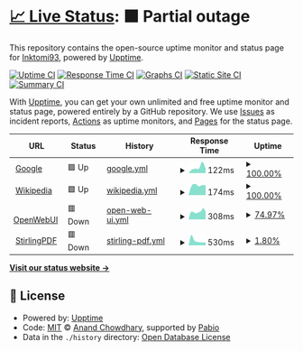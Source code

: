 # [📈 Live Status](https://Inktomi93.github.io/inktomitech_uptime): <!--live status--> **🟧 Partial outage**

This repository contains the open-source uptime monitor and status page for [Inktomi93](https://Inktomi93.github.io/inktomitech_uptime), powered by [Upptime](https://github.com/upptime/upptime).

[![Uptime CI](https://github.com/Inktomi93/inktomitech_uptime/workflows/Uptime%20CI/badge.svg)](https://github.com/Inktomi93/inktomitech_uptime/actions?query=workflow%3A%22Uptime+CI%22)
[![Response Time CI](https://github.com/Inktomi93/inktomitech_uptime/workflows/Response%20Time%20CI/badge.svg)](https://github.com/Inktomi93/inktomitech_uptime/actions?query=workflow%3A%22Response+Time+CI%22)
[![Graphs CI](https://github.com/Inktomi93/inktomitech_uptime/workflows/Graphs%20CI/badge.svg)](https://github.com/Inktomi93/inktomitech_uptime/actions?query=workflow%3A%22Graphs+CI%22)
[![Static Site CI](https://github.com/Inktomi93/inktomitech_uptime/workflows/Static%20Site%20CI/badge.svg)](https://github.com/Inktomi93/inktomitech_uptime/actions?query=workflow%3A%22Static+Site+CI%22)
[![Summary CI](https://github.com/Inktomi93/inktomitech_uptime/workflows/Summary%20CI/badge.svg)](https://github.com/Inktomi93/inktomitech_uptime/actions?query=workflow%3A%22Summary+CI%22)

With [Upptime](https://upptime.js.org), you can get your own unlimited and free uptime monitor and status page, powered entirely by a GitHub repository. We use [Issues](https://github.com/Inktomi93/inktomitech_uptime/issues) as incident reports, [Actions](https://github.com/Inktomi93/inktomitech_uptime/actions) as uptime monitors, and [Pages](https://Inktomi93.github.io/inktomitech_uptime) for the status page.

<!--start: status pages-->
<!-- This summary is generated by Upptime (https://github.com/upptime/upptime) -->
<!-- Do not edit this manually, your changes will be overwritten -->
<!-- prettier-ignore -->
| URL | Status | History | Response Time | Uptime |
| --- | ------ | ------- | ------------- | ------ |
| <img alt="" src="https://icons.duckduckgo.com/ip3/www.google.com.ico" height="13"> [Google](https://www.google.com) | 🟩 Up | [google.yml](https://github.com/Inktomi93/inktomitech_uptime/commits/HEAD/history/google.yml) | <details><summary><img alt="Response time graph" src="./graphs/google/response-time-week.png" height="20"> 122ms</summary><br><a href="https://Inktomi93.github.io/inktomitech_uptime/history/google"><img alt="Response time 122" src="https://img.shields.io/endpoint?url=https%3A%2F%2Fraw.githubusercontent.com%2FInktomi93%2Finktomitech_uptime%2FHEAD%2Fapi%2Fgoogle%2Fresponse-time.json"></a><br><a href="https://Inktomi93.github.io/inktomitech_uptime/history/google"><img alt="24-hour response time 97" src="https://img.shields.io/endpoint?url=https%3A%2F%2Fraw.githubusercontent.com%2FInktomi93%2Finktomitech_uptime%2FHEAD%2Fapi%2Fgoogle%2Fresponse-time-day.json"></a><br><a href="https://Inktomi93.github.io/inktomitech_uptime/history/google"><img alt="7-day response time 122" src="https://img.shields.io/endpoint?url=https%3A%2F%2Fraw.githubusercontent.com%2FInktomi93%2Finktomitech_uptime%2FHEAD%2Fapi%2Fgoogle%2Fresponse-time-week.json"></a><br><a href="https://Inktomi93.github.io/inktomitech_uptime/history/google"><img alt="30-day response time 122" src="https://img.shields.io/endpoint?url=https%3A%2F%2Fraw.githubusercontent.com%2FInktomi93%2Finktomitech_uptime%2FHEAD%2Fapi%2Fgoogle%2Fresponse-time-month.json"></a><br><a href="https://Inktomi93.github.io/inktomitech_uptime/history/google"><img alt="1-year response time 122" src="https://img.shields.io/endpoint?url=https%3A%2F%2Fraw.githubusercontent.com%2FInktomi93%2Finktomitech_uptime%2FHEAD%2Fapi%2Fgoogle%2Fresponse-time-year.json"></a></details> | <details><summary><a href="https://Inktomi93.github.io/inktomitech_uptime/history/google">100.00%</a></summary><a href="https://Inktomi93.github.io/inktomitech_uptime/history/google"><img alt="All-time uptime 100.00%" src="https://img.shields.io/endpoint?url=https%3A%2F%2Fraw.githubusercontent.com%2FInktomi93%2Finktomitech_uptime%2FHEAD%2Fapi%2Fgoogle%2Fuptime.json"></a><br><a href="https://Inktomi93.github.io/inktomitech_uptime/history/google"><img alt="24-hour uptime 100.00%" src="https://img.shields.io/endpoint?url=https%3A%2F%2Fraw.githubusercontent.com%2FInktomi93%2Finktomitech_uptime%2FHEAD%2Fapi%2Fgoogle%2Fuptime-day.json"></a><br><a href="https://Inktomi93.github.io/inktomitech_uptime/history/google"><img alt="7-day uptime 100.00%" src="https://img.shields.io/endpoint?url=https%3A%2F%2Fraw.githubusercontent.com%2FInktomi93%2Finktomitech_uptime%2FHEAD%2Fapi%2Fgoogle%2Fuptime-week.json"></a><br><a href="https://Inktomi93.github.io/inktomitech_uptime/history/google"><img alt="30-day uptime 100.00%" src="https://img.shields.io/endpoint?url=https%3A%2F%2Fraw.githubusercontent.com%2FInktomi93%2Finktomitech_uptime%2FHEAD%2Fapi%2Fgoogle%2Fuptime-month.json"></a><br><a href="https://Inktomi93.github.io/inktomitech_uptime/history/google"><img alt="1-year uptime 100.00%" src="https://img.shields.io/endpoint?url=https%3A%2F%2Fraw.githubusercontent.com%2FInktomi93%2Finktomitech_uptime%2FHEAD%2Fapi%2Fgoogle%2Fuptime-year.json"></a></details>
| <img alt="" src="https://icons.duckduckgo.com/ip3/en.wikipedia.org.ico" height="13"> [Wikipedia](https://en.wikipedia.org) | 🟩 Up | [wikipedia.yml](https://github.com/Inktomi93/inktomitech_uptime/commits/HEAD/history/wikipedia.yml) | <details><summary><img alt="Response time graph" src="./graphs/wikipedia/response-time-week.png" height="20"> 174ms</summary><br><a href="https://Inktomi93.github.io/inktomitech_uptime/history/wikipedia"><img alt="Response time 174" src="https://img.shields.io/endpoint?url=https%3A%2F%2Fraw.githubusercontent.com%2FInktomi93%2Finktomitech_uptime%2FHEAD%2Fapi%2Fwikipedia%2Fresponse-time.json"></a><br><a href="https://Inktomi93.github.io/inktomitech_uptime/history/wikipedia"><img alt="24-hour response time 173" src="https://img.shields.io/endpoint?url=https%3A%2F%2Fraw.githubusercontent.com%2FInktomi93%2Finktomitech_uptime%2FHEAD%2Fapi%2Fwikipedia%2Fresponse-time-day.json"></a><br><a href="https://Inktomi93.github.io/inktomitech_uptime/history/wikipedia"><img alt="7-day response time 174" src="https://img.shields.io/endpoint?url=https%3A%2F%2Fraw.githubusercontent.com%2FInktomi93%2Finktomitech_uptime%2FHEAD%2Fapi%2Fwikipedia%2Fresponse-time-week.json"></a><br><a href="https://Inktomi93.github.io/inktomitech_uptime/history/wikipedia"><img alt="30-day response time 174" src="https://img.shields.io/endpoint?url=https%3A%2F%2Fraw.githubusercontent.com%2FInktomi93%2Finktomitech_uptime%2FHEAD%2Fapi%2Fwikipedia%2Fresponse-time-month.json"></a><br><a href="https://Inktomi93.github.io/inktomitech_uptime/history/wikipedia"><img alt="1-year response time 174" src="https://img.shields.io/endpoint?url=https%3A%2F%2Fraw.githubusercontent.com%2FInktomi93%2Finktomitech_uptime%2FHEAD%2Fapi%2Fwikipedia%2Fresponse-time-year.json"></a></details> | <details><summary><a href="https://Inktomi93.github.io/inktomitech_uptime/history/wikipedia">100.00%</a></summary><a href="https://Inktomi93.github.io/inktomitech_uptime/history/wikipedia"><img alt="All-time uptime 100.00%" src="https://img.shields.io/endpoint?url=https%3A%2F%2Fraw.githubusercontent.com%2FInktomi93%2Finktomitech_uptime%2FHEAD%2Fapi%2Fwikipedia%2Fuptime.json"></a><br><a href="https://Inktomi93.github.io/inktomitech_uptime/history/wikipedia"><img alt="24-hour uptime 100.00%" src="https://img.shields.io/endpoint?url=https%3A%2F%2Fraw.githubusercontent.com%2FInktomi93%2Finktomitech_uptime%2FHEAD%2Fapi%2Fwikipedia%2Fuptime-day.json"></a><br><a href="https://Inktomi93.github.io/inktomitech_uptime/history/wikipedia"><img alt="7-day uptime 100.00%" src="https://img.shields.io/endpoint?url=https%3A%2F%2Fraw.githubusercontent.com%2FInktomi93%2Finktomitech_uptime%2FHEAD%2Fapi%2Fwikipedia%2Fuptime-week.json"></a><br><a href="https://Inktomi93.github.io/inktomitech_uptime/history/wikipedia"><img alt="30-day uptime 100.00%" src="https://img.shields.io/endpoint?url=https%3A%2F%2Fraw.githubusercontent.com%2FInktomi93%2Finktomitech_uptime%2FHEAD%2Fapi%2Fwikipedia%2Fuptime-month.json"></a><br><a href="https://Inktomi93.github.io/inktomitech_uptime/history/wikipedia"><img alt="1-year uptime 100.00%" src="https://img.shields.io/endpoint?url=https%3A%2F%2Fraw.githubusercontent.com%2FInktomi93%2Finktomitech_uptime%2FHEAD%2Fapi%2Fwikipedia%2Fuptime-year.json"></a></details>
| <img alt="" src="https://icons.duckduckgo.com/ip3/openwebui.inktomi.tech.ico" height="13"> [OpenWebUI](https://openwebui.inktomi.tech) | 🟥 Down | [open-web-ui.yml](https://github.com/Inktomi93/inktomitech_uptime/commits/HEAD/history/open-web-ui.yml) | <details><summary><img alt="Response time graph" src="./graphs/open-web-ui/response-time-week.png" height="20"> 308ms</summary><br><a href="https://Inktomi93.github.io/inktomitech_uptime/history/open-web-ui"><img alt="Response time 308" src="https://img.shields.io/endpoint?url=https%3A%2F%2Fraw.githubusercontent.com%2FInktomi93%2Finktomitech_uptime%2FHEAD%2Fapi%2Fopen-web-ui%2Fresponse-time.json"></a><br><a href="https://Inktomi93.github.io/inktomitech_uptime/history/open-web-ui"><img alt="24-hour response time 308" src="https://img.shields.io/endpoint?url=https%3A%2F%2Fraw.githubusercontent.com%2FInktomi93%2Finktomitech_uptime%2FHEAD%2Fapi%2Fopen-web-ui%2Fresponse-time-day.json"></a><br><a href="https://Inktomi93.github.io/inktomitech_uptime/history/open-web-ui"><img alt="7-day response time 308" src="https://img.shields.io/endpoint?url=https%3A%2F%2Fraw.githubusercontent.com%2FInktomi93%2Finktomitech_uptime%2FHEAD%2Fapi%2Fopen-web-ui%2Fresponse-time-week.json"></a><br><a href="https://Inktomi93.github.io/inktomitech_uptime/history/open-web-ui"><img alt="30-day response time 308" src="https://img.shields.io/endpoint?url=https%3A%2F%2Fraw.githubusercontent.com%2FInktomi93%2Finktomitech_uptime%2FHEAD%2Fapi%2Fopen-web-ui%2Fresponse-time-month.json"></a><br><a href="https://Inktomi93.github.io/inktomitech_uptime/history/open-web-ui"><img alt="1-year response time 308" src="https://img.shields.io/endpoint?url=https%3A%2F%2Fraw.githubusercontent.com%2FInktomi93%2Finktomitech_uptime%2FHEAD%2Fapi%2Fopen-web-ui%2Fresponse-time-year.json"></a></details> | <details><summary><a href="https://Inktomi93.github.io/inktomitech_uptime/history/open-web-ui">74.97%</a></summary><a href="https://Inktomi93.github.io/inktomitech_uptime/history/open-web-ui"><img alt="All-time uptime 74.97%" src="https://img.shields.io/endpoint?url=https%3A%2F%2Fraw.githubusercontent.com%2FInktomi93%2Finktomitech_uptime%2FHEAD%2Fapi%2Fopen-web-ui%2Fuptime.json"></a><br><a href="https://Inktomi93.github.io/inktomitech_uptime/history/open-web-ui"><img alt="24-hour uptime 88.05%" src="https://img.shields.io/endpoint?url=https%3A%2F%2Fraw.githubusercontent.com%2FInktomi93%2Finktomitech_uptime%2FHEAD%2Fapi%2Fopen-web-ui%2Fuptime-day.json"></a><br><a href="https://Inktomi93.github.io/inktomitech_uptime/history/open-web-ui"><img alt="7-day uptime 74.97%" src="https://img.shields.io/endpoint?url=https%3A%2F%2Fraw.githubusercontent.com%2FInktomi93%2Finktomitech_uptime%2FHEAD%2Fapi%2Fopen-web-ui%2Fuptime-week.json"></a><br><a href="https://Inktomi93.github.io/inktomitech_uptime/history/open-web-ui"><img alt="30-day uptime 74.97%" src="https://img.shields.io/endpoint?url=https%3A%2F%2Fraw.githubusercontent.com%2FInktomi93%2Finktomitech_uptime%2FHEAD%2Fapi%2Fopen-web-ui%2Fuptime-month.json"></a><br><a href="https://Inktomi93.github.io/inktomitech_uptime/history/open-web-ui"><img alt="1-year uptime 74.97%" src="https://img.shields.io/endpoint?url=https%3A%2F%2Fraw.githubusercontent.com%2FInktomi93%2Finktomitech_uptime%2FHEAD%2Fapi%2Fopen-web-ui%2Fuptime-year.json"></a></details>
| <img alt="" src="https://icons.duckduckgo.com/ip3/stirlingpdf.inktomi.tech.ico" height="13"> [StirlingPDF](https://stirlingpdf.inktomi.tech) | 🟥 Down | [stirling-pdf.yml](https://github.com/Inktomi93/inktomitech_uptime/commits/HEAD/history/stirling-pdf.yml) | <details><summary><img alt="Response time graph" src="./graphs/stirling-pdf/response-time-week.png" height="20"> 530ms</summary><br><a href="https://Inktomi93.github.io/inktomitech_uptime/history/stirling-pdf"><img alt="Response time 530" src="https://img.shields.io/endpoint?url=https%3A%2F%2Fraw.githubusercontent.com%2FInktomi93%2Finktomitech_uptime%2FHEAD%2Fapi%2Fstirling-pdf%2Fresponse-time.json"></a><br><a href="https://Inktomi93.github.io/inktomitech_uptime/history/stirling-pdf"><img alt="24-hour response time 578" src="https://img.shields.io/endpoint?url=https%3A%2F%2Fraw.githubusercontent.com%2FInktomi93%2Finktomitech_uptime%2FHEAD%2Fapi%2Fstirling-pdf%2Fresponse-time-day.json"></a><br><a href="https://Inktomi93.github.io/inktomitech_uptime/history/stirling-pdf"><img alt="7-day response time 530" src="https://img.shields.io/endpoint?url=https%3A%2F%2Fraw.githubusercontent.com%2FInktomi93%2Finktomitech_uptime%2FHEAD%2Fapi%2Fstirling-pdf%2Fresponse-time-week.json"></a><br><a href="https://Inktomi93.github.io/inktomitech_uptime/history/stirling-pdf"><img alt="30-day response time 530" src="https://img.shields.io/endpoint?url=https%3A%2F%2Fraw.githubusercontent.com%2FInktomi93%2Finktomitech_uptime%2FHEAD%2Fapi%2Fstirling-pdf%2Fresponse-time-month.json"></a><br><a href="https://Inktomi93.github.io/inktomitech_uptime/history/stirling-pdf"><img alt="1-year response time 530" src="https://img.shields.io/endpoint?url=https%3A%2F%2Fraw.githubusercontent.com%2FInktomi93%2Finktomitech_uptime%2FHEAD%2Fapi%2Fstirling-pdf%2Fresponse-time-year.json"></a></details> | <details><summary><a href="https://Inktomi93.github.io/inktomitech_uptime/history/stirling-pdf">1.80%</a></summary><a href="https://Inktomi93.github.io/inktomitech_uptime/history/stirling-pdf"><img alt="All-time uptime 1.80%" src="https://img.shields.io/endpoint?url=https%3A%2F%2Fraw.githubusercontent.com%2FInktomi93%2Finktomitech_uptime%2FHEAD%2Fapi%2Fstirling-pdf%2Fuptime.json"></a><br><a href="https://Inktomi93.github.io/inktomitech_uptime/history/stirling-pdf"><img alt="24-hour uptime 0.99%" src="https://img.shields.io/endpoint?url=https%3A%2F%2Fraw.githubusercontent.com%2FInktomi93%2Finktomitech_uptime%2FHEAD%2Fapi%2Fstirling-pdf%2Fuptime-day.json"></a><br><a href="https://Inktomi93.github.io/inktomitech_uptime/history/stirling-pdf"><img alt="7-day uptime 1.80%" src="https://img.shields.io/endpoint?url=https%3A%2F%2Fraw.githubusercontent.com%2FInktomi93%2Finktomitech_uptime%2FHEAD%2Fapi%2Fstirling-pdf%2Fuptime-week.json"></a><br><a href="https://Inktomi93.github.io/inktomitech_uptime/history/stirling-pdf"><img alt="30-day uptime 1.80%" src="https://img.shields.io/endpoint?url=https%3A%2F%2Fraw.githubusercontent.com%2FInktomi93%2Finktomitech_uptime%2FHEAD%2Fapi%2Fstirling-pdf%2Fuptime-month.json"></a><br><a href="https://Inktomi93.github.io/inktomitech_uptime/history/stirling-pdf"><img alt="1-year uptime 1.80%" src="https://img.shields.io/endpoint?url=https%3A%2F%2Fraw.githubusercontent.com%2FInktomi93%2Finktomitech_uptime%2FHEAD%2Fapi%2Fstirling-pdf%2Fuptime-year.json"></a></details>

<!--end: status pages-->

[**Visit our status website →**](https://Inktomi93.github.io/inktomitech_uptime)

## 📄 License

- Powered by: [Upptime](https://github.com/upptime/upptime)
- Code: [MIT](./LICENSE) © [Anand Chowdhary](https://anandchowdhary.com), supported by [Pabio](https://pabio.com)
- Data in the `./history` directory: [Open Database License](https://opendatacommons.org/licenses/odbl/1-0/)
